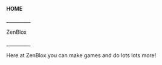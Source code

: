<b>HOME</b>
<p> __________</p>
<p>ZenBlox</p>
<p> __________</p>
<p>Here at ZenBlox you can make games and do lots lots more!</p>
